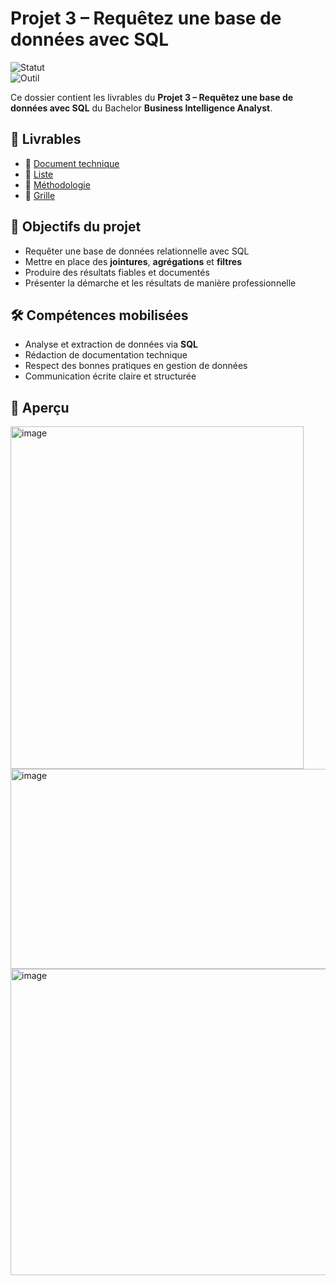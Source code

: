 # Projet 3 – Requêtez une base de données avec SQL

![Statut](https://img.shields.io/badge/Projet-Terminé-brightgreen)  
![Outil](https://img.shields.io/badge/Outil-SQL-blue)

Ce dossier contient les livrables du **Projet 3 – Requêtez une base de données avec SQL** du Bachelor **Business Intelligence Analyst**.

## 📑 Livrables
- 📄 [Document technique](projets/03-sql-requetes/Deluy_Leslie_1document_technique_032025.pdf)
- 📄 [Liste](projets/03-sql-requetes/Deluy_Leslie_2liste_032025.pdf)
- 📄 [Méthodologie](projets/03-sql-requetes/Deluy_Leslie_3_méthodologie_032025.pdf)
- 📄 [Grille](projets/03-sql-requetes/Deluy_Leslie_4_grille_032025.pdf)

## 🎯 Objectifs du projet
- Requêter une base de données relationnelle avec SQL
- Mettre en place des **jointures**, **agrégations** et **filtres**
- Produire des résultats fiables et documentés
- Présenter la démarche et les résultats de manière professionnelle

## 🛠 Compétences mobilisées
- Analyse et extraction de données via **SQL**
- Rédaction de documentation technique
- Respect des bonnes pratiques en gestion de données
- Communication écrite claire et structurée

## 👀 Aperçu
<img width="469" height="548" alt="image" src="https://github.com/user-attachments/assets/fde74c67-9913-4f8d-a7c2-cce01dd58b2a" />  <img width="895" height="320" alt="image" src="https://github.com/user-attachments/assets/e97f02fa-4094-4482-a2b2-1de19d45e19d" />  <img width="874" height="490" alt="image" src="https://github.com/user-attachments/assets/077370bb-3c2b-444c-ab27-dfca044ff065" />



